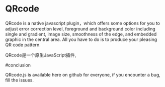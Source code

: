 # QRcode

QRcode is a native javascript plugin，which offers some options for you to adjust error correction level, foreground and background color including single and gradient, image size, smoothness of the edge, and embedded graphic in the central area. All you have to do is to produce your pleasing QR code pattern.

QRcode是一个原生JavaScript插件,

#conclusion 
 
QRcode.js is available here on github for everyone, if you encounter a bug, fill the issues.
